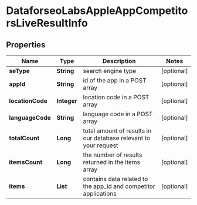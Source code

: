 # DataforseoLabsAppleAppCompetitorsLiveResultInfo


## Properties

| Name | Type | Description | Notes |
|------------ | ------------- | ------------- | -------------|
**seType** | **String** | search engine type |[optional]|
**appId** | **String** | id of the app in a POST array |[optional]|
**locationCode** | **Integer** | location code in a POST array |[optional]|
**languageCode** | **String** | language code in a POST array |[optional]|
**totalCount** | **Long** | total amount of results in our database relevant to your request |[optional]|
**itemsCount** | **Long** | the number of results returned in the items array |[optional]|
**items** | **List<DataforseoLabsleAppCompetitorsLiveItem>** | contains data related to the app_id and competitor applications |[optional]|